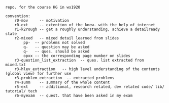     repo. for the course KG in ws1920

    convention:
        r0-mov     -- motivation 
        r0-ext     -- extention of the know. with the help of internet 
        r1-k2rough -- get a roughly understanding, achieve a detailready state
        r2-mixed   -- mixed detail learned from slides 
            pp-  -- problems not solved 
            q-   -- question may be asked 
            q-   -- ques. should be asked 
            opxx -- the corresponding page number on slides
        r3-question_list_extraction  -- ques. list extracted from mixed.txt
        r3-hlev_extraction   -- high level understanding of the contents (global view) for further use
        r3-problem_extraction  -- extracted problems 
        r4-summ    -- summary of the whole content 
        r5-ext     -- additional, research related, dev related code/ lib/ tutorial/ tech 
        r6-myexam  -- quest. that have been asked in my exam  

